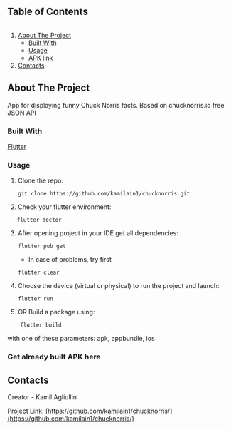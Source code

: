 

<!-- TABLE OF CONTENTS -->

  <h2 style="display: inline-block">Table of Contents</h2>
  <ol>
    <li>
      <a href="#about-the-project">About The Project</a>
      <ul>
        <li><a href="#built-with">Built With</a></li>
      </ul>
      <ul>
        <li><a href="#usage">Usage</a></li>
      </ul>
      <ul>
        <li><a href="#apk-link">APK link</a></li>
      </ul>
    </li>
    <li><a href="#contacts">Contacts</a></li>
  </ol>




<!-- ABOUT THE PROJECT -->
## About The Project

App for displaying funny Chuck Norris facts. Based on chucknorris.io free JSON API


### Built With

[Flutter](https://flutter.dev/)

### Usage
1) Clone the repo:
    ```
    git clone https://github.com/kamilain1/chucknorris.git
    ```
2) Check your flutter environment:
 ```
    flutter doctor
 ```
3) After opening project in your IDE get all dependencies:
    ```
    flutter pub get
    ```
    * In case of problems, try first
    ```
    flutter clear
    ```
   
4) Choose the device (virtual or physical) to run the project and launch:
    ```
    flutter run
    ```
5) OR Build a package using:
```
    flutter build
```
  with one of these parameters: apk, appbundle, ios

### Get already built APK here



<!-- CONTACTS -->
## Contacts

Creator - Kamil Agliullin

Project Link: [https://github.com/kamilain1/chucknorris/](https://github.com/kamilain1/chucknorris/)


